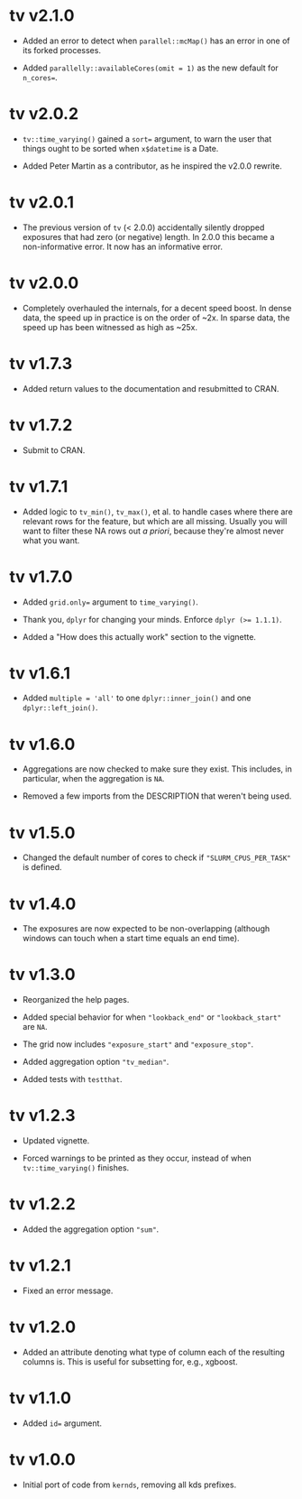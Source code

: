 # tv v2.1.0

- Added an error to detect when `parallel::mcMap()` has an error in one of its forked 
  processes.
  
- Added `parallelly::availableCores(omit = 1)` as the new default for `n_cores=`.

# tv v2.0.2

- `tv::time_varying()` gained a `sort=` argument, to warn the user that things ought
  to be sorted when `x$datetime` is a Date.
  
- Added Peter Martin as a contributor, as he inspired the v2.0.0 rewrite.

# tv v2.0.1

- The previous version of `tv` (< 2.0.0) accidentally silently dropped exposures
  that had zero (or negative) length. In 2.0.0 this became a non-informative
  error. It now has an informative error.

# tv v2.0.0

- Completely overhauled the internals, for a decent speed boost.
  In dense data, the speed up in practice is on the order of ~2x.
  In sparse data, the speed up has been witnessed as high as ~25x.

# tv v1.7.3

- Added return values to the documentation and resubmitted to CRAN.

# tv v1.7.2

- Submit to CRAN.

# tv v1.7.1

- Added logic to `tv_min()`, `tv_max()`, et al. to handle cases where there are
  relevant rows for the feature, but which are all missing. Usually you will want
  to filter these NA rows out *a priori*, because they're almost never what you want.

# tv v1.7.0

- Added `grid.only=` argument to `time_varying()`.

- Thank you, `dplyr` for changing your minds. Enforce `dplyr (>= 1.1.1)`.

- Added a "How does this actually work" section to the vignette.

# tv v1.6.1

- Added `multiple = 'all'` to one `dplyr::inner_join()` and one `dplyr::left_join()`.

# tv v1.6.0

- Aggregations are now checked to make sure they exist. This includes, in particular, when the aggregation is `NA`.

- Removed a few imports from the DESCRIPTION that weren't being used.

# tv v1.5.0

- Changed the default number of cores to check if `"SLURM_CPUS_PER_TASK"` is defined.

# tv v1.4.0

- The exposures are now expected to be non-overlapping (although windows can touch when a start time
  equals an end time).

# tv v1.3.0

- Reorganized the help pages.

- Added special behavior for when `"lookback_end"` or `"lookback_start"` are `NA`.

- The grid now includes `"exposure_start"` and `"exposure_stop"`.

- Added aggregation option `"tv_median"`.

- Added tests with `testthat`.

# tv v1.2.3

- Updated vignette.

- Forced warnings to be printed as they occur, instead of when `tv::time_varying()` finishes.

# tv v1.2.2

- Added the aggregation option `"sum"`.

# tv v1.2.1

- Fixed an error message.

# tv v1.2.0

- Added an attribute denoting what type of column each of the resulting columns is. This is useful for subsetting for, e.g., xgboost.

# tv v1.1.0

- Added `id=` argument.

# tv v1.0.0

- Initial port of code from `kernds`, removing all kds prefixes.
